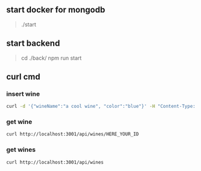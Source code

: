 ## start docker for mongodb
> ./start


## start backend
> cd ./back/
> npm run start

## curl cmd

### insert wine
```bash
curl -d '{"wineName":"a cool wine", "color":"blue"}' -H "Content-Type: application/json" -X POST http://localhost:3001/api/wines
```

### get wine
```bash
curl http://localhost:3001/api/wines/HERE_YOUR_ID 
```

### get wines
```bash
curl http://localhost:3001/api/wines
```
